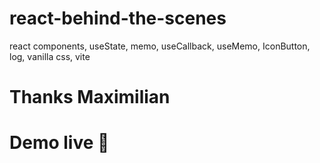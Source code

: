 # react-behind-the-scenes
react components, useState, memo, useCallback, useMemo, IconButton, log, vanilla css, vite

# Thanks Maximilian

# Demo live 🎉

